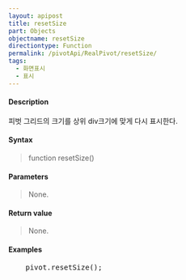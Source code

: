 ```yaml
---
layout: apipost
title: resetSize
part: Objects
objectname: resetSize
directiontype: Function
permalink: /pivotApi/RealPivot/resetSize/
tags:
  - 화면표시
  - 표시
---
```



#### Description

 피벗 그리드의 크기를 상위 div크기에 맞게 다시 표시한다.        

#### Syntax

> function resetSize()

#### Parameters

> None.

#### Return value

> None.

#### Examples 

<pre class="prettyprint">
	pivot.resetSize();
</pre>

